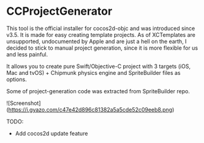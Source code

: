 # CCProjectGenerator

This tool is the official installer for cocos2d-objc and was introduced since v3.5. It is made for easy creating template projects.
As of XCTemplates are unsupported, undocumented by Apple and are just a hell on the earth, I decided to stick to manual project generation, since it is more flexible for us and less painful.

It allows you to create pure Swift/Objective-C project with 3 targets (iOS, Mac and tvOS) + Chipmunk physics engine and SpriteBuilder files as options.

Some of project-generation code was extracted from SpriteBuilder repo. 

![Screenshot]
(https://i.gyazo.com/c47e42d896c81382a5a5cde52c09eeb8.png)

TODO:
 - Add cocos2d update feature
